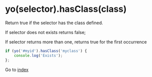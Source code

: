 # yo(selector).hasClass(class)

Return true if the selector has the class defined. 

If selector does not exists returns false;

If selector returns more than one, returns true for the first occurrence

```javascript
if (yo('#myid').hasClass('myclass') {
    console.log('Exists');
};
```

Go to [index](index.md)